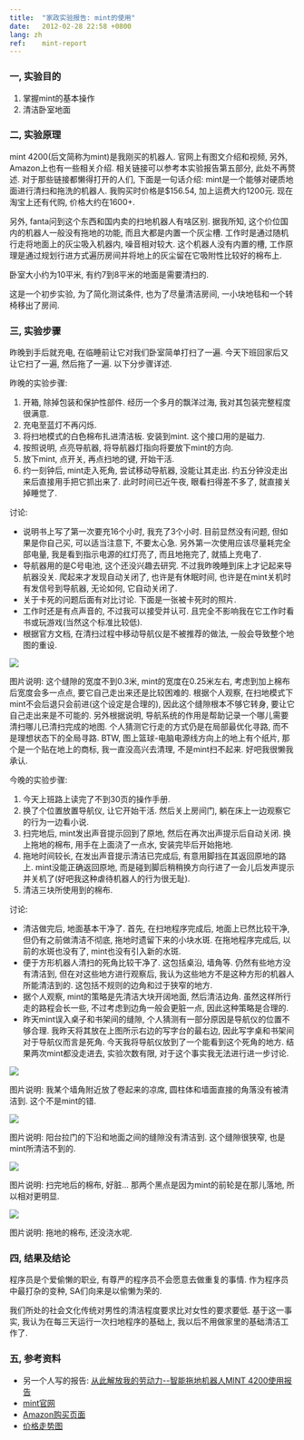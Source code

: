 ```yaml
---
title:  "家政实验报告: mint的使用"
date:   2012-02-28 22:58 +0800
lang: zh
ref:    mint-report
---
```


### 一, 实验目的

1. 掌握mint的基本操作
1. 清洁卧室地面

### 二, 实验原理

mint 4200(后文简称为mint)是我刚买的机器人. 官网上有图文介绍和视频, 另外, Amazon上也有一些相关介绍. 相关链接可以参考本实验报告第五部分, 此处不再赘述. 对于那些链接都懒得打开的人们, 下面是一句话介绍: mint是一个能够对硬质地面进行清扫和拖洗的机器人. 我购买时价格是$156.54, 加上运费大约1200元. 现在淘宝上还有代购, 价格大约在1600+.

另外, fanta问到这个东西和国内卖的扫地机器人有啥区别. 据我所知, 这个价位国内的机器人一般没有拖地的功能, 而且大都是内置一个灰尘槽. 工作时是通过随机行走将地面上的灰尘吸入机器内, 噪音相对较大. 这个机器人没有内置的槽, 工作原理是通过规划行进方式遍历房间并将地上的灰尘留在它吸附性比较好的棉布上.

卧室大小约为10平米, 有约7到8平米的地面是需要清扫的.

这是一个初步实验, 为了简化测试条件, 也为了尽量清洁房间, 一小块地毯和一个转椅移出了房间.

### 三, 实验步骤

昨晚到手后就充电, 在临睡前让它对我们卧室简单打扫了一遍. 今天下班回家后又让它扫了一遍, 然后拖了一遍. 以下分步骤详述.

昨晚的实验步骤:

1. 开箱, 除掉包装和保护性部件. 经历一个多月的飘洋过海, 我对其包装完整程度很满意.
1. 充电至蓝灯不再闪烁.
1. 将扫地模式的白色棉布扎进清洁板. 安装到mint. 这个接口用的是磁力.
1. 按照说明, 点亮导航器, 将导航器灯指向将要放下mint的方向.
1. 放下mint, 点开关, 再点扫地的键, 开始干活.
1. 约一刻钟后, mint走入死角, 尝试移动导航器, 没能让其走出. 约五分钟没走出来后直接用手把它抓出来了. 此时时间已近午夜, 眼看扫得差不多了, 就直接关掉睡觉了.

讨论:

* 说明书上写了第一次要充16个小时, 我充了3个小时. 目前显然没有问题, 但如果是你自己买, 可以适当注意下, 不要太心急. 另外第一次使用应该尽量耗完全部电量, 我是看到指示电源的红灯亮了, 而且地拖完了, 就插上充电了.
* 导航器用的是C号电池, 这个还没兴趣去研究. 不过我昨晚睡到床上才记起来导航器没关. 爬起来才发现自动关闭了, 也许是有休眠时间, 也许是在mint关机时有发信号到导航器, 无论如何, 它自动关闭了.
* 关于卡死的问题后面有对比讨论. 下面是一张被卡死时的照片.
* 工作时还是有点声音的, 不过我可以接受并认可. 且完全不影响我在它工作时看书或玩游戏(当然这个标准比较低).
* 根据官方文档, 在清扫过程中移动导航仪是不被推荐的做法, 一般会导致整个地图的重设.

<img src="/media/2012/mint-01.png" />

图片说明: 这个缝隙的宽度不到0.3米, mint的宽度在0.25米左右, 考虑到加上棉布后宽度会多一点点, 要它自己走出来还是比较困难的. 根据个人观察, 在扫地模式下mint不会后退只会前进(这个设定是合理的), 因此这个缝隙根本不够它转身, 要让它自己走出来是不可能的. 另外根据说明, 导航系统的作用是帮助记录一个哪儿需要清扫哪儿已清扫完成的地图. 个人猜测它行走的方式仍是在局部最优化寻路, 而不是理想状态下的全局寻路. BTW, 图上篮球-电脑电源线方向上的地上有个纸片, 那个是一个贴在地上的商标, 我一直没高兴去清理, 不是mint扫不起来. 好吧我很懒我承认.

今晚的实验步骤:

1. 今天上班路上读完了不到30页的操作手册.
1. 换了个位置放置导航仪, 让它开始干活. 然后关上房间门, 躺在床上一边观察它的行为一边看小说.
1. 扫完地后, mint发出声音提示回到了原地, 然后在再次出声提示后自动关闭. 换上拖地的棉布, 用手在上面浇了一点水, 安装完毕后开始拖地.
1. 拖地时间较长, 在发出声音提示清洁已完成后, 有意用脚挡在其返回原地的路上. mint没能正确返回原地, 而是碰到脚后稍稍换方向行进了一会儿后发声提示并关机了(好吧我这种虐待机器人的行为很无耻).
1. 清洁三块所使用到的棉布.

讨论:

* 清洁做完后, 地面基本干净了. 首先, 在扫地程序完成后, 地面上已然比较干净, 但仍有之前做清洁不彻底, 拖地时遗留下来的小块水斑. 在拖地程序完成后, 以前的水斑也没有了, mint也没有引入新的水斑.
* 便于方形机器人清扫的死角比较干净了. 这包括桌沿, 墙角等. 仍然有些地方没有清洁到, 但在对这些地方进行观察后, 我认为这些地方不是这种方形的机器人所能清洁到的. 这包括不规则的边角和过于狭窄的地方.
* 据个人观察, mint的策略是先清洁大块开阔地面, 然后清洁边角. 虽然这样所行走的路程会长一些, 不过考虑到边角一般会更脏一点, 因此这种策略是合理的.
* 昨天mint误入桌子和书架间的缝隙, 个人猜测有一部分原因是导航仪的位置不够合理. 我昨天将其放在上图所示右边的写字台的最右边, 因此写字桌和书架间对于导航仪而言是死角. 今天我将导航仪放到了一个能看到这个死角的地方. 结果两次mint都没走进去, 实验次数有限, 对于这个事实我无法进行进一步讨论.

<img src="/media/2012/mint-02.png" />

图片说明: 我某个墙角附近放了卷起来的凉席, 圆柱体和墙面直接的角落没有被清洁到. 这个不是mint的错.

<img src="/media/2012/mint-03.png" />

图片说明: 阳台拉门的下沿和地面之间的缝隙没有清洁到. 这个缝隙很狭窄, 也是mint所清洁不到的.

<img src="/media/2012/mint-04.png" />

图片说明: 扫完地后的棉布, 好脏... 那两个黑点是因为mint的前轮是在那儿落地, 所以相对更明显.

<img src="/media/2012/mint-05.png" />

图片说明: 拖地的棉布, 还没浇水呢.

### 四, 结果及结论

程序员是个爱偷懒的职业, 有尊严的程序员不会愿意去做重复的事情. 作为程序员中最打杂的变种, SA们向来是以偷懒为荣的.

我们所处的社会文化传统对男性的清洁程度要求比对女性的要求要低. 基于这一事实, 我认为在每三天运行一次扫地程序的基础上, 我以后不用做家里的基础清洁工作了.

### 五, 参考资料

* 另一个人写的报告: [从此解放我的劳动力--智能拖地机器人MINT 4200使用报告](http://www.deyi.com/thread-3671298-1-1.html)
* [mint官网](http://mintcleaner.com/)
* [Amazon购买页面](http://www.amazon.com/Evolution-Robotics-Mint-Automatic-4200/dp/B00408PCEW)
* [价格走势图](http://camelcamelcamel.com/Evolution-Robotics-Mint-Automatic-4200/product/B00408PCEW)
